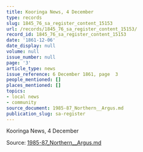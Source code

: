 ```yaml
---
title: Kooringa News, 4 December
type: records
slug: 1845_76_sa_register_content_15153
url: /records/1845_76_sa_register_content_15153/
record_id: 1845_76_sa_register_content_15153
date: '1861-12-06'
date_display: null
volume: null
issue_number: null
page: '3'
article_type: news
issue_reference: 6 December 1861, page  3
people_mentioned: []
places_mentioned: []
topics:
- local news
- community
source_document: 1985-87_Northern__Argus.md
publication_slug: sa-register
---
```


Kooringa News, 4 December

Source: [1985-87_Northern__Argus.md](/downloads/markdown/1985-87_Northern__Argus.md)
